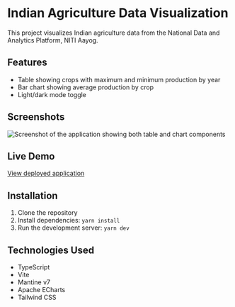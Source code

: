 # Indian Agriculture Data Visualization

This project visualizes Indian agriculture data from the National Data and Analytics Platform, NITI Aayog.

## Features

- Table showing crops with maximum and minimum production by year
- Bar chart showing average production by crop
- Light/dark mode toggle

## Screenshots

![Screenshot of the application showing both table and chart components](./screenshot.png)

## Live Demo

[View deployed application](https://your-vercel-app-url.vercel.app)

## Installation

1. Clone the repository
2. Install dependencies: `yarn install`
3. Run the development server: `yarn dev`

## Technologies Used

- TypeScript
- Vite
- Mantine v7
- Apache ECharts
- Tailwind CSS